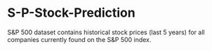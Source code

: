 # S-P-Stock-Prediction

S&P 500 dataset contains historical stock prices (last 5 years) for all companies currently found on the S&P 500 index.